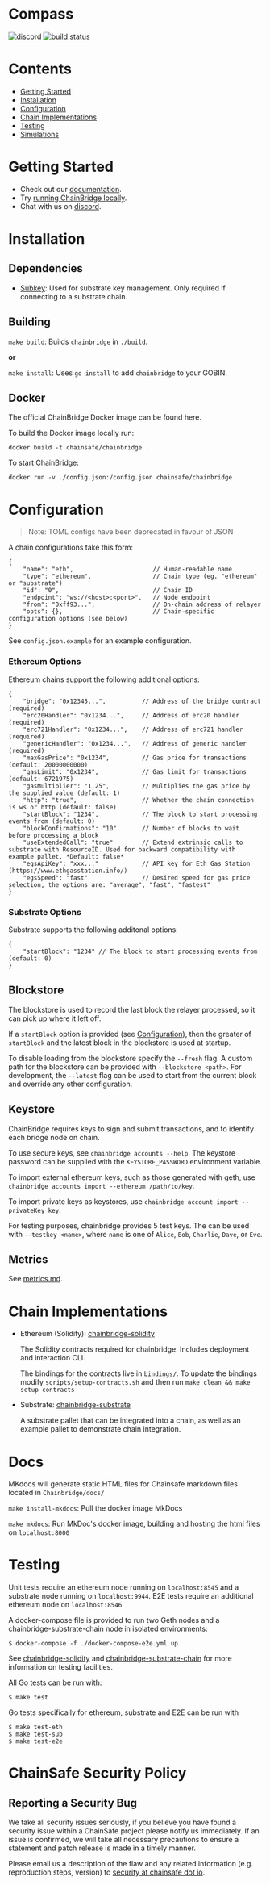 # Compass

<a href="https://discord.gg/ykXsJKfhgq">
  <img alt="discord" src="https://img.shields.io/discord/593655374469660673?label=Discord&logo=discord&style=flat" />
</a>
<a href="https://github.com/ChainSafe/ChainBridge/actions">
  <img alt="build status" src="https://github.com/ChainSafe/ChainBridge/workflows/Tests/badge.svg?branch=master" />
</a>


# Contents

- [Getting Started](#getting-started)
- [Installation](#installation)
- [Configuration](#configuration)
- [Chain Implementations](#chain-implementations)
- [Testing](#testing)
- [Simulations](#simulations)

# Getting Started
- Check out our [documentation](https://chainbridge.chainsafe.io).
- Try [running ChainBridge locally](https://chainbridge.chainsafe.io/local/).
- Chat with us on [discord](https://discord.gg/ykXsJKfhgq).

# Installation

## Dependencies

- [Subkey](https://substrate.dev/docs/en/knowledgebase/integrate/subkey): 
Used for substrate key management. Only required if connecting to a substrate chain.


## Building

`make build`: Builds `chainbridge` in `./build`.

**or**

`make install`: Uses `go install` to add `chainbridge` to your GOBIN.

## Docker 
The official ChainBridge Docker image can be found here.

To build the Docker image locally run:

```
docker build -t chainsafe/chainbridge .
```

To start ChainBridge:

``` 
docker run -v ./config.json:/config.json chainsafe/chainbridge
```

# Configuration

> Note: TOML configs have been deprecated in favour of JSON

A chain configurations take this form:

```
{
    "name": "eth",                      // Human-readable name
    "type": "ethereum",                 // Chain type (eg. "ethereum" or "substrate")
    "id": "0",                          // Chain ID
    "endpoint": "ws://<host>:<port>",   // Node endpoint
    "from": "0xff93...",                // On-chain address of relayer
    "opts": {},                         // Chain-specific configuration options (see below)
}
```

See `config.json.example` for an example configuration. 

### Ethereum Options

Ethereum chains support the following additional options:

```
{
    "bridge": "0x12345...",          // Address of the bridge contract (required)
    "erc20Handler": "0x1234...",     // Address of erc20 handler (required)
    "erc721Handler": "0x1234...",    // Address of erc721 handler (required)
    "genericHandler": "0x1234...",   // Address of generic handler (required)
    "maxGasPrice": "0x1234",         // Gas price for transactions (default: 20000000000)
    "gasLimit": "0x1234",            // Gas limit for transactions (default: 6721975)
    "gasMultiplier": "1.25",         // Multiplies the gas price by the supplied value (default: 1)
    "http": "true",                  // Whether the chain connection is ws or http (default: false)
    "startBlock": "1234",            // The block to start processing events from (default: 0)
    "blockConfirmations": "10"       // Number of blocks to wait before processing a block
    "useExtendedCall": "true"        // Extend extrinsic calls to substrate with ResourceID. Used for backward compatibility with example pallet. *Default: false*
    "egsApiKey": "xxx..."            // API key for Eth Gas Station (https://www.ethgasstation.info/)
    "egsSpeed": "fast"               // Desired speed for gas price selection, the options are: "average", "fast", "fastest"
}
```

### Substrate Options

Substrate supports the following additonal options:

```
{
    "startBlock": "1234" // The block to start processing events from (default: 0)
}
```

## Blockstore

The blockstore is used to record the last block the relayer processed, so it can pick up where it left off. 

If a `startBlock` option is provided (see [Configuration](#configuration)), then the greater of `startBlock` and the latest block in the blockstore is used at startup.

To disable loading from the blockstore specify the `--fresh` flag. A custom path for the blockstore can be provided with `--blockstore <path>`. For development, the `--latest` flag can be used to start from the current block and override any other configuration.

## Keystore

ChainBridge requires keys to sign and submit transactions, and to identify each bridge node on chain.

To use secure keys, see `chainbridge accounts --help`. The keystore password can be supplied with the `KEYSTORE_PASSWORD` environment variable.

To import external ethereum keys, such as those generated with geth, use `chainbridge accounts import --ethereum /path/to/key`.

To import private keys as keystores, use `chainbridge account import --privateKey key`.

For testing purposes, chainbridge provides 5 test keys. The can be used with `--testkey <name>`, where `name` is one of `Alice`, `Bob`, `Charlie`, `Dave`, or `Eve`. 

## Metrics

See [metrics.md](/docs/metrics.md).

# Chain Implementations

- Ethereum (Solidity): [chainbridge-solidity](https://github.com/ChainSafe/chainbridge-solidity) 

    The Solidity contracts required for chainbridge. Includes deployment and interaction CLI.
    
    The bindings for the contracts live in `bindings/`. To update the bindings modify `scripts/setup-contracts.sh` and then run `make clean && make setup-contracts`

- Substrate: [chainbridge-substrate](https://github.com/ChainSafe/chainbridge-substrate)

    A substrate pallet that can be integrated into a chain, as well as an example pallet to demonstrate chain integration.

# Docs

MKdocs will generate static HTML files for Chainsafe markdown files located in `Chainbridge/docs/`

`make install-mkdocs`: Pull the docker image MkDocs

`make mkdocs`: Run MkDoc's docker image, building and hosting the html files on `localhost:8000`  

# Testing

Unit tests require an ethereum node running on `localhost:8545` and a substrate node running on `localhost:9944`. E2E tests require an additional ethereum node on `localhost:8546`. 

A docker-compose file is provided to run two Geth nodes and a chainbridge-substrate-chain node in isolated environments:
```
$ docker-compose -f ./docker-compose-e2e.yml up
```

See [chainbridge-solidity](https://github.com/chainsafe/chainbridge-solidity) and [chainbridge-substrate-chain](https://github.com/ChainSafe/chainbridge-substrate-chain) for more information on testing facilities.

All Go tests can be run with:
```
$ make test
```
Go tests specifically for ethereum, substrate and E2E can be run with
```
$ make test-eth
$ make test-sub
$ make test-e2e
```

# ChainSafe Security Policy

## Reporting a Security Bug

We take all security issues seriously, if you believe you have found a security issue within a ChainSafe
project please notify us immediately. If an issue is confirmed, we will take all necessary precautions 
to ensure a statement and patch release is made in a timely manner.

Please email us a description of the flaw and any related information (e.g. reproduction steps, version) to
[security at chainsafe dot io](mailto:security@chainsafe.io).
